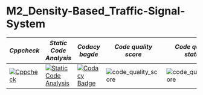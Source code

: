# M2_Density-Based_Traffic-Signal-System

| *Cppcheck* | *Static Code Analysis*                                              | *Codacy bagde* | *Code quality score* |*Code quality status* |
|--------------|-----------------------------------------------------------------------|------------------|------------------------|------------------------|
| [![Cppcheck](https://github.com/Charu-20/M2_Density-Based_Traffic-Signal-System/actions/workflows/c-cpp.yml/badge.svg)](https://github.com/Charu-20/M2_Density-Based_Traffic-Signal-System/actions/workflows/c-cpp.yml)    | [![Static Code Analysis](https://github.com/Charu-20/M2_Density-Based_Traffic-Signal-System/actions/workflows/static.yml/badge.svg)](https://github.com/Charu-20/M2_Density-Based_Traffic-Signal-System/actions/workflows/static.yml) | [![Codacy Badge](https://app.codacy.com/project/badge/Grade/8f5a3405722f420ea41b0c60f1d31e6c)](https://www.codacy.com/gh/Charu-20/M2_Density-Based_Traffic-Signal-System/dashboard?utm_source=github.com&amp;utm_medium=referral&amp;utm_content=Charu-20/M2_Density-Based_Traffic-Signal-System&amp;utm_campaign=Badge_Grade)| ![code_quality_score](https://api.codiga.io/project/32950/score/svg) | ![code_quality_score](https://api.codiga.io/project/32950/status/svg) |
